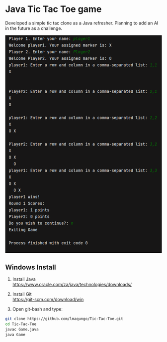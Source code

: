 # Java Tic Tac Toe game

Developed a simple tic tac clone as a Java refresher. Planning to add an AI in the future as a challenge.

![alt-text](https://raw.githubusercontent.com/lmaqungo/Tic-Tac-Toe/refs/heads/main/Media/Screenshot%20(486).png "game ui")

## Windows Install

1. Install Java  
   https://www.oracle.com/za/java/technologies/downloads/
2. Install Git  
   https://git-scm.com/download/win

3. Open git-bash and type:
```bash
git clone https://github.com/lmaqungo/Tic-Tac-Toe.git
cd Tic-Tac-Toe
javac Game.java
java Game
```


